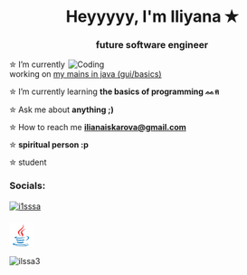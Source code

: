

<h1 align="center">Heyyyyy, I'm Iliyana ✭</h1>
<h3 align="center">future software engineer</h3>
<img align="right" alt="Coding" width="400" src="https://gifdb.com/images/high/cute-anime-kitten-typing-cat-bwqjywmrsxcjv5o3.gif">



✮ I’m currently working on [my mains in java (gui/basics)](https://github.com/ilssa3/codes-main)
 
 ✮ I’m currently learning **the basics of programming ᨐฅ**

✮ Ask me about **anything ;)**                             

 ✮ How to reach me **ilianaiskarova@gmail.com**

✮ **spiritual person :p**

 ✮ student

<h3 align="left">Socials:</h3>
<p align="left">
<a href="https://instagram.com/i1sssa" target="blank"><img align="center" src="https://raw.githubusercontent.com/rahuldkjain/github-profile-readme-generator/master/src/images/icons/Social/instagram.svg" alt="i1sssa" height="30" width="40" /></a>
</p>

<h3 align="left"></h3>
<p align="left"> <a href="https://www.java.com" target="_blank" rel="noreferrer"> <img src="https://raw.githubusercontent.com/devicons/devicon/master/icons/java/java-original.svg" alt="java" width="40" height="40"/> </a> </p>

<p><img align="left" src="https://github-readme-stats.vercel.app/api/top-langs?username=ilssa3&show_icons=true&locale=en&layout=compact" alt="ilssa3" /></p>


